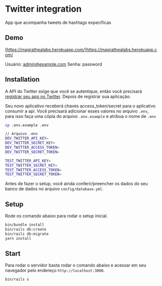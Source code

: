 # Twitter integration
App que acompanha tweets de hashtags expecíficas

## Demo
[https://magrathealabs.herokuapp.com/]https://magrathealabs.herokuapp.com/

Usuário: admin@example.com
Senha: password


## Installation
A API do Twitter exige que você se autentique, então você precisará
[registrar seu app no Twitter][register]. Depois de registrar sua
aplicação.

[register]: https://apps.twitter.com/


Seu novo aplicativo receberá chaves access_token/secret para o aplicativo consumir a api. Você precisará
adicionar esses valores no arquivo `.env`, para isso faça uma cópia do arquivo `.env.example` e atribua o nome de `.env`

```bash
cp .env.example .env
```

```bash
// Arquivo .env
DEV_TWITTER_API_KEY=
DEV_TWITTER_SECRET_KEY=
DEV_TWITTER_ACCESS_TOKEN=
DEV_TWITTER_SECRET_TOKEN=

TEST_TWITTER_API_KEY=
TEST_TWITTER_SECRET_KEY=
TEST_TWITTER_ACCESS_TOKEN=
TEST_TWITTER_SECRET_TOKEN=

```

Antes de fazer o setup, você ainda conferir/preencher os dados do seu banco de dados no arquivo `config/database.yml`.

## Setup
Rode os comando abaixo para rodar o setup inicial.

```bash
bin/bundle install
bin/rails db:create
bin/rails db:migrate
yarn install
```

## Start
Para rodar o servidor basta rodar o comando abaixo e acessar em seu navegador pelo endereço `http://localhost:3000`.

```bash
bin/rails s
```
